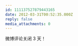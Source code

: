 ```yaml
---
id: 111137527879443165
date: 2012-03-31T00:52:35.000Z
reply: false
media_attachments: 0
---
```


微博评论关闭 3 天！

